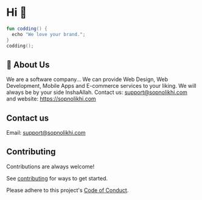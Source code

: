 # Hi 👋

```kotlin
fun codding() {
  echo "We love your brand.";
}
codding();
```

## 🚀 About Us

We are a software company... We can provide Web Design, Web Development, Mobile Apps and E-commerce services to your liking. We will always be by your side InshaAllah. Contact us: support@sopnolikhi.com and website: https://sopnolikhi.com

## Contact us

Email: support@sopnolikhi.com

## Contributing

Contributions are always welcome!

See [contributing](../docs/contributing.md) for ways to get started.

Please adhere to this project's [Code of Conduct](../docs/CODE_OF_CONDUCT.md).
